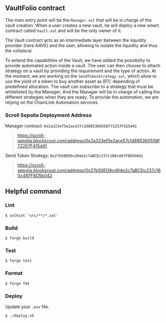 ## VaultFolio contract

The main entry point will be the `Manager.sol` that will be in charge of the vault creation. When a user creates a new vault, he will deploy a new smart contract called `Vault.sol` and will be the only owner of it.

The Vault contract acts as an intermediate layer between the liquidity provider (here AAVE) and the user, allowing to isolate the liquidity and thus the collateral. 

To extend the capabilities of the Vault, we have added the possibility to provide automated action inside a vault. The user can then choose to attach strategy on a vault by providing the requirement and the type of action. At the moment, we are working on the `SendTokenStrategy.sol`, which allow to use the yield of a token to buy another asset as BTC depending of predefined allocation. The vault can subscribe to a strategy that must be whitelisted by the Manager. And the Manager will be in charge of calling the different strategies when they are ready. To provide the automation, we are relying on the ChainLink Automation services.


### Scroll Sepolia Deployment Address

Manager contract: `0x2a323ef5e2ace57c1d885360558f72257F415d41`
> https://scroll-sepolia.blockscout.com/address/0x2a323ef5e2ace57c1d885360558f72257F415d41

Send Token Strategy: `0x27b50ED9cd94e2c7aBCDc237c160c497F8D5b042`
> https://scroll-sepolia.blockscout.com/address/0x27b50ED9cd94e2c7aBCDc237c160c497F8D5b042


## Helpful command

### Lint

```shell
$ solhint 'src/**/*.sol'
```

### Build

```shell
$ forge build
```

### Test

```shell
$ forge test
```

### Format

```shell
$ forge fmt
```

### Deploy

Update your `.env` file.

```shell
$ ./deploy.sh
```
